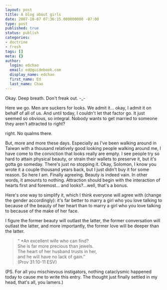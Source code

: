 ```yaml
---
layout: post
title: A blog about girls
date: 2007-10-07 07:36:15.000000000 -07:00
type: post
published: true
status: publish
categories:
- doctrine
- fresh
tags: []
meta: {}
author:
  login: edchao
  email: ed@guidebook.com
  display_name: edchao
  first_name: Ed
  last_name: Chao
---
```

<p>Okay.  Deep breath.  Don't freak out.   -_-</p>
<p>Here we go.  Men are suckers for looks.  We admit it... okay, I admit it on behalf of all of us.   And until today, I couldn't let that factor go.  It just seemed so obvious, so integral.  Nobody wants to get married to someone they aren't attracted to right?</p>
<p>right.  No qualms there.</p>
<p>But, more and more these days.  Especially as I've been walking around in Taiwan with a thousand relatively good looking people walking around me, I have come to the conviction that looks really are empty.  I see people try so hard to attain physical beauty, or strain their wallets to preserve it, but it's gotta go someday.  There's just no stopping it.  Okay, Solomon, I know you wrote it a couple thousand years back, but I just didn't buy it for some reason.  So here I am.  Finally agreeing.  Beauty is indeed vain.  In other words, it amounts to nothing.  Attraction should begin with the interaction of hearts first and foremost... and looks?...well, that's a bonus.</p>
<p>Here's one way to simplify it, which I think everyone will agree with (change the gender accordingly): it's far better to marry a girl who you love talking to because of the beauty of her heart than to marry a girl who you love talking to because of the make of her face.</p>
<p>I figure the former beauty will outlast the latter, the former conversation will outlast the latter, and more importantly, the former love will be deeper than the latter.</p>
<blockquote><p>“      *An excellent wife who can find?<br />
She is far more precious than jewels.<br />
The heart of her husband trusts in her,<br />
and he will have no lack of gain.”<br />
(Prov 31:10-11 ESV)</p></blockquote>
<p>(PS. For all you mischievous instigators, nothing cataclysmic happened today to cause me to write this entry.  The thought just finally settled in my head, that's all, you lamers.)</p>
